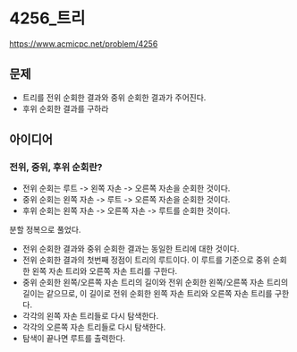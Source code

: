 # 4256_트리

https://www.acmicpc.net/problem/4256

## 문제

- 트리를 전위 순회한 결과와 중위 순회한 결과가 주어진다.
- 후위 순회한 결과를 구하라

## 아이디어

### 전위, 중위, 후위 순회란?
- 전위 순회는 루트 -> 왼쪽 자손 -> 오른쪽 자손을 순회한 것이다.
- 중위 순회는 왼쪽 자손 -> 루트 -> 오른쪽 자손을 순회한 것이다.
- 후위 순회는 왼쪽 자손 -> 오른쪽 자손 -> 루트를 순회한 것이다.


분할 정복으로 풀었다.
- 전위 순회한 결과와 중위 순회한 결과는 동일한 트리에 대한 것이다.
- 전위 순회한 결과의 첫번째 정점이 트리의 루트이다. 이 루트를 기준으로 중위 순회한 왼쪽 자손 트리와 오른쪽 자손 트리를 구한다.
- 중위 순회한 왼쪽/오른쪽 자손 트리의 길이와 전위 순회한 왼쪽/오른쪽 자손 트리의 길이는 같으므로, 이 길이로 전위 순회한 왼쪽 자손 트리와 오른쪽 자손 트리를 구한다.
- 각각의 왼쪽 자손 트리들로 다시 탐색한다.
- 각각의 오른쪽 자손 트리들로 다시 탐색한다.
- 탐색이 끝나면 루트를 출력한다.